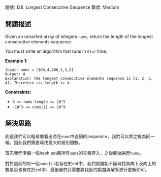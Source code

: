 題號: 128. Longest Consecutive Sequence
難度: Medium

## 問題描述
Given an unsorted array of integers `nums`, return the length of the longest consecutive elements sequence.

You must write an algorithm that runs in `O(n)` time.

**Example 1:**
```
Input: nums = [100,4,200,1,3,2]
Output: 4
Explanation: The longest consecutive elements sequence is [1, 2, 3, 4]. Therefore its length is 4.
```

**Constraints:**

- `0 <= nums.length <= 10^5`
- `-10^9 <= nums[i] <= 10^9`

## 解決思路
此題我們可以輕易地看出若在`nums`中連續的sequence，我們可以將之視為同一組。因此我們需要尋找最大的組別個數。

首先我們準備一個hash set將所有`nums`的元素存入，之後開始遍歷`nums`。

對於當前的每一個`nums[i]`若存在於set中，我們就開始不斷尋找其向下及向上的數是否也存在於set中，最後我們只需要將找到的範圍與解答進行更新即可。
